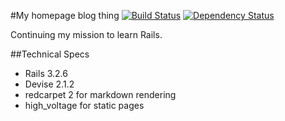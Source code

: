 #My homepage blog thing
[![Build Status](https://secure.travis-ci.org/wadtech/homepage.png)](http://travis-ci.org/wadtech/homepage)
[![Dependency Status](https://gemnasium.com/wadtech/homepage.png)](https://gemnasium.com/wadtech/homepage)

Continuing my mission to learn Rails.

##Technical Specs

* Rails 3.2.6
* Devise 2.1.2
* redcarpet 2 for markdown rendering
* high_voltage for static pages
